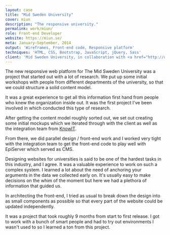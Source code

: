 ```yaml
---
layout: case
title: "Mid Sweden University"
cover: miun
description: "The responsive university."
permalink: work/miun/
role: Front-end Developer
website: https://miun.se/
meta: January–September, 2014
output: 'Wireframes, Front-end code, Responsive platform'
techniques: 'HTML, CSS, Bootstrap, JavaScript, jQuery, Sass'
client: 'Mid Sweden University, in collaboration with <a href="http://osynlig.se/">Osynlig</a> and Knowit'
---
```


The new responsive web platform for The Mid Sweden University was a project that started out with a lot of research. We put up some initial workshops with people from different departments of the university, so that we could structure a solid content model.

It was a great experience to get all this information first hand from people who knew the organization inside out. It was the first project I've been involved in which conducted this type of research.

After getting the content model roughly sorted out, we set out creating some initial mockups which we iterated through with the client as well as the integration team from [KnowIT].

From there, we did parallel design / front-end work and I worked very tight with the integration team to get the front-end code to play well with EpiServer which served as CMS.

Designing websites for universities is said to be one of the hardest tasks in this industry, and I agree.
It was a valuable experience to work on such a complex system. I learned a lot about the need of anchoring your arguments in the data we collected early on. It's usually easy to make decisions on the whim of the moment but here we had a plethora of information that guided us.

In architecting the front-end, I tried as usual to break down the design into as small components as possible so that every part of the website could be updated independently.

It was a project that took roughly 9 months from start to first release. I got to work with a bunch of smart people and had to try out environments I wasn't used to so I learned a ton from this project.

[KnowIT]: http://www.knowit.se/
